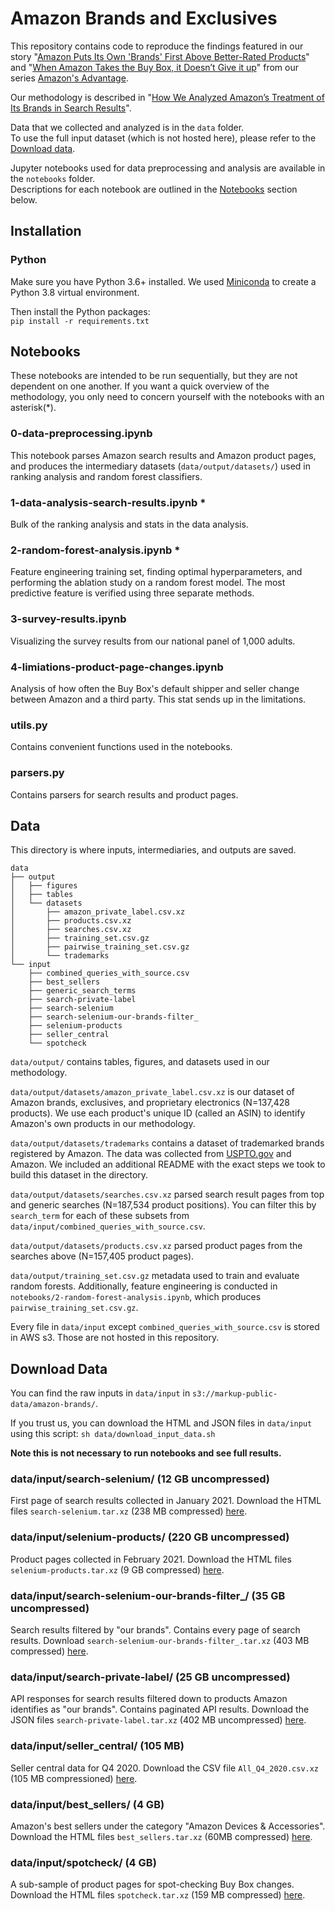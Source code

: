 # Amazon Brands and Exclusives
This repository contains code to reproduce the findings featured in our story "[Amazon Puts Its Own 'Brands' First Above Better-Rated Products](https://themarkup.org/amazons-advantage/2021/10/14/amazon-puts-its-own-brands-first-above-better-rated-products)" and "[When Amazon Takes the Buy Box, it Doesn’t Give it up](https://themarkup.org/amazons-advantage/2021/10/14/when-amazon-takes-the-buy-box-it-doesnt-give-it-up)" from our series [Amazon's Advantage](https://themarkup.org/series/amazons-advantage/).

Our methodology is described in "[How We Analyzed Amazon’s Treatment of Its Brands in Search Results](https://themarkup.org/amazons-advantage/2021/10/14/how-we-analyzed-amazons-treatment-of-its-brands-in-search-results)".

Data that we collected and analyzed is in the `data` folder.<br>
To use the full input dataset (which is not hosted here), please refer to the [Download data](#download-data).<br>

Jupyter notebooks used for data preprocessing and analysis are available in the `notebooks` folder.<br>
Descriptions for each notebook are outlined in the [Notebooks](#notebooks) section below.

## Installation
### Python
Make sure you have Python 3.6+ installed. We used [Miniconda](https://docs.conda.io/en/latest/miniconda.html) to create a Python 3.8 virtual environment.

Then install the Python packages:<br>
`pip install -r requirements.txt`

## Notebooks
These notebooks are intended to be run sequentially, but they are not dependent on one another.
If you want a quick overview of the methodology, you only need to concern yourself with the notebooks with an asterisk(*).

### 0-data-preprocessing.ipynb
This notebook parses Amazon search results and Amazon product pages, and produces the intermediary datasets (`data/output/datasets/`) used in ranking analysis and random forest classifiers.

### 1-data-analysis-search-results.ipynb *
Bulk of the ranking analysis and stats in the data analysis.

### 2-random-forest-analysis.ipynb *
Feature engineering training set, finding optimal hyperparameters, and performing the ablation study on a random forest model. The most predictive feature is verified using three separate methods.

### 3-survey-results.ipynb
Visualizing the survey results from our national panel of 1,000 adults.

### 4-limiations-product-page-changes.ipynb
Analysis of how often the Buy Box's default shipper and seller change between Amazon and a third party. This stat sends up in the limitations.

### utils.py
Contains convenient functions used in the notebooks.

### parsers.py
Contains parsers for search results and product pages.

## Data
This directory is where inputs, intermediaries, and outputs are saved.

```
data
├── output
│   ├── figures
│   ├── tables
│   └── datasets
│       ├── amazon_private_label.csv.xz
│       ├── products.csv.xz
│       ├── searches.csv.xz
│       ├── training_set.csv.gz
│       ├── pairwise_training_set.csv.gz
│       └── trademarks
└── input
    ├── combined_queries_with_source.csv
    ├── best_sellers
    ├── generic_search_terms
    ├── search-private-label
    ├── search-selenium
    ├── search-selenium-our-brands-filter_
    ├── selenium-products
    ├── seller_central
    └── spotcheck
 ```

`data/output/` contains tables, figures, and datasets used in our methodology.

`data/output/datasets/amazon_private_label.csv.xz` is our dataset of Amazon brands, exclusives, and proprietary electronics (N=137,428 products). We use each product's unique ID (called an ASIN) to identify Amazon's own products in our methodology.

`data/output/datasets/trademarks` contains a dataset of trademarked brands registered by Amazon. The data was collected from [USPTO.gov](https://tmsearch.uspto.gov/bin/gate.exe?f=login&p_lang=english&p_d=trmk) and Amazon. We included an additional README with the exact steps we took to build this dataset in the directory.

`data/output/datasets/searches.csv.xz` parsed search result pages from top and generic searches (N=187,534 product positions). You can filter this by `search_term` for each of these subsets from `data/input/combined_queries_with_source.csv`.

`data/output/datasets/products.csv.xz` parsed product pages from the searches above (N=157,405 product pages). 

`data/output/training_set.csv.gz` metadata used to train and evaluate random forests. Additionally, feature engineering is conducted in `notebooks/2-random-forest-analysis.ipynb`, which produces `pairwise_training_set.csv.gz`.

Every file in `data/input` except `combined_queries_with_source.csv` is stored in AWS s3. Those are not hosted in this repository.

## Download Data
You can find the raw inputs in `data/input` in `s3://markup-public-data/amazon-brands/`.

If you trust us, you can download the HTML and JSON files in `data/input` using this script:
`sh data/download_input_data.sh`

**Note this is not necessary to run notebooks and see full results.**
 
### data/input/search-selenium/ (12 GB uncompressed)
First page of search results collected in January 2021. Download the HTML files `search-selenium.tar.xz` (238 MB compressed) [here](https://markup-public-data.s3.amazonaws.com/amazon-brands/searches-selenium.tar.xz). 

### data/input/selenium-products/ (220 GB uncompressed)
Product pages collected in February 2021. Download the HTML files `selenium-products.tar.xz` (9 GB compressed) [here](https://markup-public-data.s3.amazonaws.com/amazon-brands/selenium-products.tar.xz).
 
### data/input/search-selenium-our-brands-filter_/ (35 GB uncompressed)
Search results filtered by "our brands". Contains every page of search results. Download `search-selenium-our-brands-filter_.tar.xz` (403 MB compressed) [here](https://markup-public-data.s3.amazonaws.com/amazon-brands/search-selenium-our-brands-filter_.tar.xz).

### data/input/search-private-label/ (25 GB uncompressed)
API responses for search results filtered down to products Amazon identifies as "our brands". Contains paginated API results. Download the JSON files `search-private-label.tar.xz` (402 MB uncompressed) [here](https://markup-public-data.s3.amazonaws.com/amazon-brands/search-private-label.tar.xz).

### data/input/seller_central/ (105 MB)
Seller central data for Q4 2020. Download the CSV file `All_Q4_2020.csv.xz` (105 MB compressioned) [here](https://markup-public-data.s3.amazonaws.com/amazon-brands/All_Q4_2020.csv.xz).

### data/input/best_sellers/ (4 GB)
Amazon's best sellers under the category "Amazon Devices & Accessories". Download the HTML files `best_sellers.tar.xz` (60MB compressed) [here](https://markup-public-data.s3.amazonaws.com/amazon-brands/best_sellers.tar.xz).

### data/input/spotcheck/ (4 GB)
A sub-sample of product pages for spot-checking Buy Box changes. Download the HTML files `spotcheck.tar.xz` (159 MB compressed) [here](https://markup-public-data.s3.amazonaws.com/amazon-brands/spotcheck.tar.xz).
